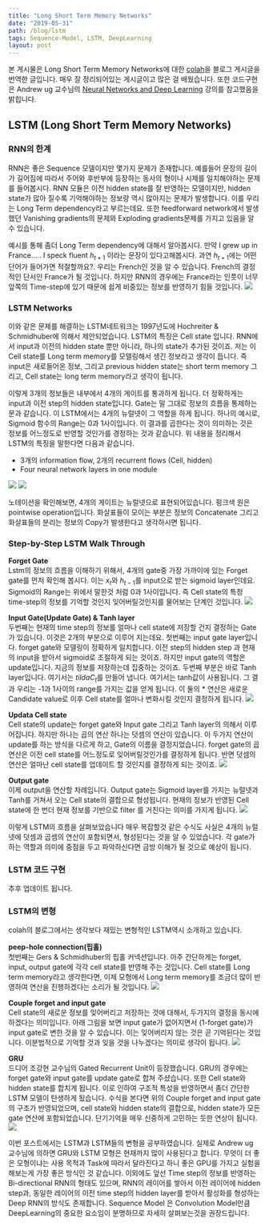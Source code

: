 ```yaml
---
title: "Long Short Term Memory Networks"
date: "2019-05-31"
path: /blog/lstm
tags: Sequence-Model, LSTM, DeepLearning
layout: post
---
```



본 게시물은 Long Short Term Memory Networks에 대한 [colah](http://colah.github.io/posts/2015-08-Understanding-LSTMs/)을 블로그 게시글을 번역한 글입니다. 매우 잘 정리되어있는 게시글이고 많은 걸 배웠습니다. 또한 코드구현은 Andrew ug 교수님의 [Neural Networks and Deep Learning](https://www.coursera.org/learn/neural-networks-deep-learning/home/welcome) 강의를 참고했음을 밝힙니다.

## LSTM (Long Short Term Memory Networks)

### RNN의 한계
RNN은 좋은 Sequence 모델이지만 몇가지 문제가 존재합니다. 예를들어 문장의 길이가 길어짐에 따라서 주어와 후반부에 등장하는 동사의 형이나 시제를 일치해야하는 문제를 들어봅시다. RNN 모듈은 이전 hidden state를 잘 반영하는 모델이지만, hidden state가 많아 질수록 기억해야하는 정보량 역시 많아지는 문제가 발생합니다. 이를 우리는 Long Term dependency라고 부르는데요. 또한 feedforward network에서 발생했던 Vanishing gradients의 문제와 Exploding gradients문제를 가지고 있음을 알 수 있습니다.

예시를 통해 좀더 Long Term dependency에 대해서 알아봅시다. 만약 I grew up in France..... I speck fluent $h_{t+1}$ 이라는 문장이 있다고해봅시다. 과연 $h_{t+1}$에는 어떤 단어가 들어가면 적절할까요?. 우리는 French인 것을 알 수 있습니다. French의 결정적인 단서인 France가 될 것입니다. 하지만 RNN의 경우에는 France라는 인풋이 너무 앞쪽의 Time-step에 있기 때문에 쉽게 비중있는 정보를 반영하기 힘들 것입니다.
<img src="../img/longtermdependencies.png">

### LSTM Networks
이와 같은 문제를 해결하는 LSTM네트워크는 1997년도에 Hochreiter & Schmidhuber에 의해서 제안되었습니다. LSTM의 특징은 Cell state 입니다. RNN에서 input과 이전의 hidden state 뿐만 아니라, 하나의 state가 추가된 것이죠. 저는 이 Cell state를 Long term memory를 모델링해서 생긴 정보라고 생각이 듭니다. 즉 input은 새로들어온 정보, 그리고 previous hidden state는 short term memory 그리고, Cell state는 long term memory라고 생각이 됩니다.

이렇게 3개의 정보들은 내부에서 4개의 게이트를 통과하게 됩니다. 더 정확하게는 input과 이전 step의 hidden state입니다. Gate는 말 그대로 정보의 흐름을 통제하는 문과 같습니다. 이 LSTM에서는 4개의 뉴럴넷이 그 역할을 하게 됩니다. 하나의 예시로, Sigmoid 함수의 Range는 0과 1사이입니다. 이 결과를 곱한다는 것이 의미하는 것은 정보를 어느정도로 반영할 것인가를 경정하는 것과 같습니다. 위 내용을 정리해서 LSTM의 특징을 말한다면 다음과 같습니다. 

- 3개의 information flow, 2개의 recurrent flows (Cell, hidden)
- Four neural network layers in one module

<img src="../img/fulllstm.png">
<img src="../img/lstmnotation.png">

노테이션을 확인해보면, 4개의 게이트는 뉴럴넷으로 표현되어있습니다. 핑크색 원은 pointwise operation입니다. 화살표들이 모이는 부분은 정보의 Concatenate 그리고 화살표들의 분리는 정보의 Copy가 발생한다고 생각하시면 됩니다.

### Step-by-Step LSTM Walk Through

__Forget Gate__<br>
Lstm의 정보의 흐름을 이해하기 위해서, 4개의 gate중 가장 가까이에 있는 Forget gate를 먼저 확인해 봅시다. 이는 $x_{t}$와 $h_{t-1}$를 input으로 받는 sigmoid layer인데요. Sigmoid의 Range는 위에서 말한것 처럼 0과 1사이입니다. 즉 Cell state의 특정 time-step의 정보를 기억할 것인지 잊어버릴것인지를 물어보는 단계인 것입니다.
<img src="../img/forget.png">

__Input Gate(Update Gate) & Tanh layer__<br>
두번째는 현재의 time step의 정보를 얼마나 cell state에 저장할 건지 결정하는 Gate가 있습니다. 이것은 2개의 부분으로 이루어 지는데요. 첫번째는 input gate layer입니다. forget gate와 모델링이 정확하게 일치합니다. 이전 step의 hidden step 과 현재의 input을 받아서 sigmoid로 조절하게 되는 것이죠. 하지만 input gate의 역할은 update입니다. 지금의 정보를 저장하는데 집중하는 것이죠. 두번째 부분은 바로 Tanh layer입니다. 여기서는 $tilda{C_{t}}$를 만들어 냅니다. 여기서는 tanh값이 사용됩니다. 그 결과 우리는 -1과 1사이의 range를 가지는 값을 얻게 됩니다. 이 둘의 * 연산은 새로운 Candidate value로 이후 Cell state를 얼마나 변화시킬 것인지 결정하게 됩니다. 
<img src="../img/input.png">

__Updata Cell state__<br>
Cell state의 update는 forget gate와 Input gate 그리고 Tanh layer의 의해서 이루어집니다. 하지만 하나는 곱의 연산 하나는 덧셈의 연산이 있습니다. 이 두가지 연산이 update를 하는 방식을 다르게 하고, Gate의 이름을 결정지었습니다. forget gate의 곱 연산은 이전 cell state를 어느정도로 잊어버릴것인가를 결정하게 됩니다. 반면 덧셈의 연산은 얼마난 cell state를 업데이트 할 것인지를 결정하게 되는 것이죠.
<img src="../img/cellupdate.png">

__Output gate__<br>
이제 output을 연산할 차례입니다. Output gate는 Sigmoid layer를 가지는 뉴럴넷과 Tanh를 거쳐서 오는 Cell state의 결합으로 형성됩니다. 현재의 정보가 반영된 Cell state에 한 번더 현재 정보를 기반으로 filter 를 거친다는 의미를 가지게 됩니다.
<img src="../img/output.png">

이렇게 LSTM의 흐름을 살펴보았습니다 매우 복잡할것 같은 수식도 사실은 4개의 뉴럴넷에 덧셈과 곱셈의 연산이 포함되면서, 형성된다는 것을 알 수 있었습니다. 각 gate가 하는 역할과 의미에 중점을 두고 파악하신다면 금방 이해가 될 것으로 예상이 됩니다.

### LSTM 코드 구현
추후 업데이트 됩니다.

### LSTM의 변형
colah의 블로그에서는 생각보다 재밌는 변형적인 LSTM역시 소개하고 있습니다. 

__peep-hole connection(핍홀)__<br>
첫번째는 Gers & Schmidhuber의 핍홀 커넥션입니다. 아주 간단하게는 forget, input, output gate에 각각 cell state를 반영해 주는 것입니다. Cell state를 Long term memory라고 생각한다면, 이제 모형에서 Long term memory를 조금더 많이 반영하여 연산을 진행하겠다는 소리가 될 것입니다.
<img src="../img/peephole.png">

__Couple forget and input gate__<br>
Cell state의 새로운 정보를 잊어버리고 저장하는 것에 대해서, 두가지의 결정을 동시에 하겠다는 의미입니다. 아래 그림을 보면  input gate가 없어지면서 (1-forget gate)가 input gate로 변한 것을 알 수 있습니다. 이는 잊어버리지 않는 것은 곧 기억된다는 것입니다. 이분법적으로 기억할 것과 잊을 것을 나누겠다는 의미로 생각이 됩니다.
<img src="../img/tied.png">

__GRU__<br>
드디어 조강현 교수님의 Gated Recurrent Unit이 등장했습니다. GRU의 경우에는 forget gate와 input gate를 update gate로 합쳐 주셨습니다. 또한 Cell state와 hidden state를 합치게 됩니다. 이로 인하여 구조적 특성을 반영하면서 좀더 간단한 LSTM 모델이 탄생하게 됬습니다. 수식을 본다면 위의 Couple forget and input gate의 구조가 반영되었으며, cell state와 hidden state의 결합으로, hidden state가 모든 gate 연산에 포함되었습니다. 단기기억을 매우 신중하게 고민하는 듯한 연상이 됩니다.
<img src="../img/GRU.png">

이번 포스트에서는 LSTM과 LSTM들의 변형을 공부하였습니다. 실제로 Andrew ug 교수님에 의하면 GRU와 LSTM 모형은 현재까지 많이 사용된다고 합니다. 무엇이 더 좋은 모형이냐는 사용 목적과 Task에 따라서 달라진다고 하니 좋은 GPU를 가지고 실험을 해보는게 가장 좋은 방식인 것 같습니다. 이외에도 앞선 Time step의 정보를 반영하는 Bi-directional RNN의 형태도 있으며, RNN의 레이어를 쌓아서 이전 레이어에 hidden step과, 동일한 레이어의 이전 time step의 hidden layer를 받아서 활성화를 형성하는 Deep RNN의 방식도 존재합니다. Sequence Model 은 Convolution Model만큼 DeepLearning의 중요한 요소임이 분명하므로 자세히 살펴보는것을 권장드립니다.


```python

```
